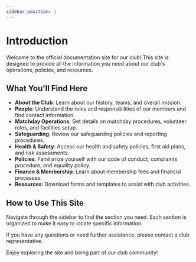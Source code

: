 ```yaml
---
sidebar_position: 1
---
```


# Introduction

Welcome to the official documentation site for our club! This site is designed to provide all the information you need about our club's operations, policies, and resources.

## What You'll Find Here

- **About the Club**: Learn about our history, teams, and overall mission.
- **People**: Understand the roles and responsibilities of our members and find contact information.
- **Matchday Operations**: Get details on matchday procedures, volunteer roles, and facilities setup.
- **Safeguarding**: Review our safeguarding policies and reporting procedures.
- **Health & Safety**: Access our health and safety policies, first aid plans, and risk assessments.
- **Policies**: Familiarize yourself with our code of conduct, complaints procedure, and equality policy.
- **Finance & Membership**: Learn about membership fees and financial processes.
- **Resources**: Download forms and templates to assist with club activities.

## How to Use This Site

Navigate through the sidebar to find the section you need. Each section is organized to make it easy to locate specific information.

If you have any questions or need further assistance, please contact a club representative.

Enjoy exploring the site and being part of our club community!
